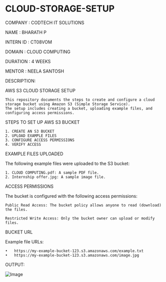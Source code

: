 # CLOUD-STORAGE-SETUP

COMPANY : CODTECH IT SOLUTIONS

NAME : BHARATH P

INTERN ID : CT08VOM

DOMAIN : CLOUD COMPUTING

DURATION : 4 WEEKS

MENTOR : NEELA SANTOSH



DESCRIPTION:


AWS S3 CLOUD STORAGE SETUP

    This repository documents the steps to create and configure a cloud storage bucket using Amazon S3 (Simple Storage Service).
    The setup includes creating a bucket, uploading example files, and configuring access permissions.

STEPS TO SET UP AWS S3 BUCKET
    
    1. CREATE AN S3 BUCKET
    2. UPLOAD EXAMPLE FILES
    3. CONFIGURE ACCESS PERMISSIONS
    4. VERIFY ACCESS

EXAMPLE FILES UPLOADED

The following example files were uploaded to the S3 bucket:
 
    1. CLOUD COMPUTING.pdf: A sample PDF file.
    2. Internship offer.jpg: A sample image file.


ACCESS PERMISSIONS

The bucket is configured with the following access permissions:

    Public Read Access: The bucket policy allows anyone to read (download) the files.

    Restricted Write Access: Only the bucket owner can upload or modify files.

BUCKET URL

Example file URLs:
    
    •	https://my-example-bucket-123.s3.amazonaws.com/example.txt
    •	https://my-example-bucket-123.s3.amazonaws.com/image.jpg


OUTPUT:


![Image](https://github.com/user-attachments/assets/e3e73757-9736-4b04-97ad-14e7e95981a3)
